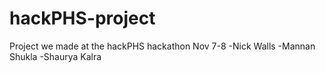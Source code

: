 # hackPHS-project
Project we made at the hackPHS hackathon Nov 7-8
-Nick Walls
-Mannan Shukla
-Shaurya Kalra
